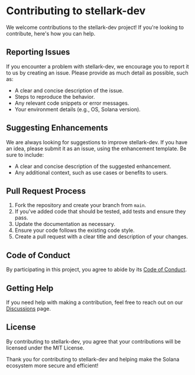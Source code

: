 # Contributing to stellark-dev

We welcome contributions to the stellark-dev project! If you're looking to contribute, here's how you can help.

## Reporting Issues

If you encounter a problem with stellark-dev, we encourage you to report it to us by creating an issue. Please provide as much detail as possible, such as:

- A clear and concise description of the issue.
- Steps to reproduce the behavior.
- Any relevant code snippets or error messages.
- Your environment details (e.g., OS, Solana version).

## Suggesting Enhancements

We are always looking for suggestions to improve stellark-dev. If you have an idea, please submit it as an issue, using the enhancement template. Be sure to include:

- A clear and concise description of the suggested enhancement.
- Any additional context, such as use cases or benefits to users.

## Pull Request Process

1. Fork the repository and create your branch from `main`.
2. If you've added code that should be tested, add tests and ensure they pass.
3. Update the documentation as necessary.
4. Ensure your code follows the existing code style.
5. Create a pull request with a clear title and description of your changes.

## Code of Conduct

By participating in this project, you agree to abide by its [Code of Conduct](CODE_OF_CONDUCT.md).

## Getting Help

If you need help with making a contribution, feel free to reach out on our [Discussions](https://github.com/stellarkai/stellark-dev/discussions) page.

## License
By contributing to stellark-dev, you agree that your contributions will be licensed under the MIT License.

Thank you for contributing to stellark-dev and helping make the Solana ecosystem more secure and efficient!

